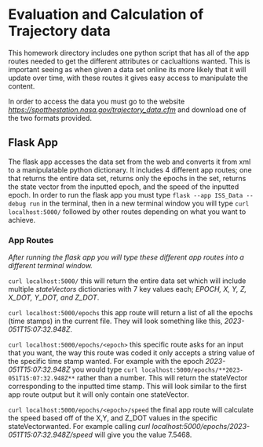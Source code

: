 
# Evaluation and Calculation of Trajectory data #

This homework directory includes one python script that has all of the app
routes needed to get the different attributes or caclualtions wanted. This is
important seeing as when given a data set online its more likely that it will
update over time, with these routes it gives easy access to manipulate the
content.

In order to access the data you must go to the website *https://spotthestation.nasa.gov/trajectory_data.cfm* and download one of the two formats provided.

## Flask App ##

The flask app accesses the data set from the web and converts it from xml to a 
manipulatable python dictionary. It includes 4 different app routes; one that 
returns the entire data set, returns only the epochs in the set, returns the
state vector from the inputted epoch, and the speed of the inputted epoch.
In order to run the flask app you must type `flask --app ISS_Data --debug run`
in the terminal, then in a new terminal window you will type `curl localhost:5000/` 
followed by other routes depending on what you want to achieve.

### App Routes ###

*After running the flask app you will type these different app routes into a different terminal window.*

`curl localhost:5000/` this will return the entire data set which will include multiple *stateVectors* dictionaries with 7 key values each; *EPOCH, X, Y, Z, X_DOT, Y_DOT, and Z_DOT*.

`curl localhost:5000/epochs` this app route will return a list of all the epochs (time stamps) in the current file. They will look something like this, *2023-051T15:07:32.948Z*.

`curl localhost:5000/epochs/<epoch>` this specific route asks for an input that you want, the way this route was coded it only accepts a string value of the specific time stamp wanted. For example with the epoch *2023-051T15:07:32.948Z* you would type `curl localhost:5000/epochs/**2023-051T15:07:32.948Z**` rather than a number. This will return the stateVector corresponding to the inputted time stamp. This will look similar to the first app route output but it will only contain one stateVector.

`curl localhost:5000/epochs/<epoch>/speed` the final app route will calculate the speed based off of the X,Y, and Z_DOT values in the specific stateVectorwanted. For example calling *curl localhost:5000/epochs/2023-051T15:07:32.948Z/speed* will give you the value 7.5468. 
